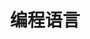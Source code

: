 ﻿---
title: "编程语言"
description: "一切都和代码有关"
slug: "编程语言"
image: "clint-patterson-dYEuFB8KQJk-unsplash.jpg"
---

